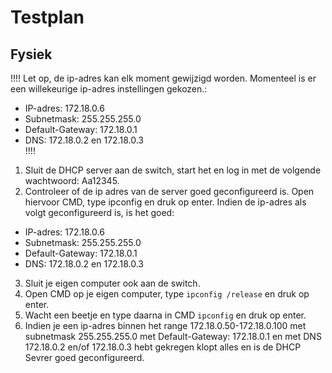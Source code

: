 # Testplan
## Fysiek
!!!! Let op, de ip-adres kan elk moment gewijzigd worden. Momenteel is er een willekeurige ip-adres instellingen gekozen.:
- IP-adres: 172.18.0.6
- Subnetmask: 255.255.255.0
- Default-Gateway: 172.18.0.1
- DNS: 172.18.0.2 en 172.18.0.3<br>
!!!!
1. Sluit de DHCP server aan de switch, start het en log in met de volgende wachtwoord: Aa12345. 
2. Controleer of de ip adres van de server goed geconfigureerd is. Open hiervoor CMD, type ipconfig en druk op enter. Indien de ip-adres als volgt geconfigureerd is, is het goed:
- IP-adres: 172.18.0.6
- Subnetmask: 255.255.255.0
- Default-Gateway: 172.18.0.1
- DNS: 172.18.0.2 en 172.18.0.3
3. Sluit je eigen computer ook aan de switch.
4. Open CMD op je eigen computer, type `ipconfig /release` en druk op enter.
6. Wacht een beetje en type daarna in CMD `ipconfig` en druk op enter.
5. Indien je een ip-adres binnen het range 172.18.0.50-172.18.0.100 met subnetmask 255.255.255.0 met Default-Gateway: 172.18.0.1 en met DNS 172.18.0.2 en/of 172.18.0.3 hebt gekregen klopt alles en is de DHCP Sevrer goed geconfigureerd.

